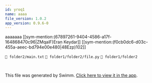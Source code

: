 ```yaml
---
id: yroq1
name: aaaa
file_version: 1.0.2
app_version: 0.9.6-0
---
```


aaaaaaa [[sym-mention:(67897261-9404-4586-a17f-164868470c96|ZMqaiF)Eran Keydar]] [[sym-mention:(f0cb0dc6-d03c-455a-aeec-bd794e00e480|48Ezp)102]]

`📄 folder2/main.txt` `📄 folder1/folder2/file.py` `📄 folder1/folder2`




<br/>

This file was generated by Swimm. [Click here to view it in the app](http://localhost:5000/repos/Z2l0aHViJTNBJTNBdDElM0ElM0FlcmFuLXN3aW1t/docs/yroq1).